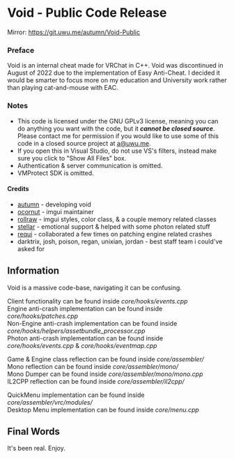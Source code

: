 # Void - Public Code Release
Mirror: https://git.uwu.me/autumn/Void-Public
### Preface
Void is an internal cheat made for VRChat in C++. Void was discontinued in August of 2022 due to the implementation of Easy Anti-Cheat. I decided it would be smarter to focus more on my education and University work rather than playing cat-and-mouse with EAC. 
### Notes
* This code is licensed under the GNU GPLv3 license, meaning you can do anything you want with the code, but it ***cannot be closed source***. Please contact me for permission if you would like to use some of this code in a closed source project at a@uwu.me.
* If you open this in Visual Studio, do not use VS's filters, instead make sure you click to "Show All Files" box.
* Authentication & server communication is omitted.
* VMProtect SDK is omitted.
#### Credits
* [autumn](https://github.com/autumncpp) - developing void
* [ocornut](https://github.com/ocornut) - imgui maintainer
* [rollraw](https://github.com/rollraw) - imgui styles, color class, & a couple memory related classes
* [stellar](https://github.com/ImStellar) - emotional support & helped with some photon related stuff
* [requi](https://github.com/RequiDev) - collaborated a few times on patching engine related crashes 
* darktrix, josh, poison, regan, unixian, jordan - best staff team i could've asked for

## Information
Void is a massive code-base, navigating it can be confusing.

Client functionality can be found inside *core/hooks/events.cpp*\
Engine anti-crash implementation can be found inside *core/hooks/patches.cpp*\
Non-Engine anti-crash implementation can be found inside *core/hooks/helpers/assetbundle_processor.cpp*\
Photon anti-crash implementation can be found inside *core/hooks/events.cpp* & *core/hooks/eventmap.cpp*

Game & Engine class reflection can be found inside *core/assembler/*\
Mono reflection can be found inside *core/assembler/mono/*\
Mono Dumper can be found inside *core/assembler/mono/mono.cpp*\
IL2CPP reflection can be found inside *core/assembler/il2cpp/*

QuickMenu implementation can be found inside *core/assembler/vrc/modules/*\
Desktop Menu implementation can be found inside *core/menu.cpp*

## Final Words
It's been real. Enjoy.
